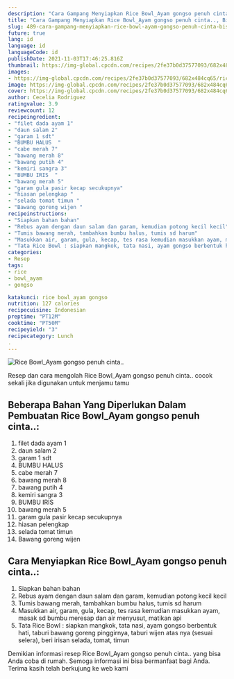 ```yaml
---
description: "Cara Gampang Menyiapkan Rice Bowl_Ayam gongso penuh cinta.., Bisa Manjain Lidah"
title: "Cara Gampang Menyiapkan Rice Bowl_Ayam gongso penuh cinta.., Bisa Manjain Lidah"
slug: 489-cara-gampang-menyiapkan-rice-bowl-ayam-gongso-penuh-cinta-bisa-manjain-lidah
future: true
lang: id
language: id
languageCode: id
publishDate: 2021-11-03T17:46:25.816Z 
thumbnail: https://img-global.cpcdn.com/recipes/2fe37b0d37577093/682x484cq65/rice-bowl_ayam-gongso-penuh-cinta-foto-resep-utama.png
images:
- https://img-global.cpcdn.com/recipes/2fe37b0d37577093/682x484cq65/rice-bowl_ayam-gongso-penuh-cinta-foto-resep-utama.png
image: https://img-global.cpcdn.com/recipes/2fe37b0d37577093/682x484cq65/rice-bowl_ayam-gongso-penuh-cinta-foto-resep-utama.png
cover: https://img-global.cpcdn.com/recipes/2fe37b0d37577093/682x484cq65/rice-bowl_ayam-gongso-penuh-cinta-foto-resep-utama.png
author: Cecelia Rodriguez
ratingvalue: 3.9
reviewcount: 12
recipeingredient:
- "filet dada ayam 1"
- "daun salam 2"
- "garam 1 sdt"
- "BUMBU HALUS  "
- "cabe merah 7"
- "bawang merah 8"
- "bawang putih 4"
- "kemiri sangra 3"
- "BUMBU IRIS  "
- "bawang merah 5"
- "garam gula pasir kecap secukupnya"
- "hiasan pelengkap "
- "selada tomat timun "
- "Bawang goreng wijen "
recipeinstructions:
- "Siapkan bahan bahan"
- "Rebus ayam dengan daun salam dan garam, kemudian potong kecil kecil"
- "Tumis bawang merah, tambahkan bumbu halus, tumis sd harum"
- "Masukkan air, garam, gula, kecap, tes rasa kemudian masukkan ayam, masak sd bumbu meresap dan air menyusut, matikan api"
- "Tata Rice Bowl : siapkan mangkok, tata nasi, ayam gongso berbentuk hati, taburi bawang goreng pinggirnya, taburi wijen atas nya (sesuai selera), beri irisan selada, tomat, timun"
categories:
- Resep
tags:
- rice
- bowl_ayam
- gongso

katakunci: rice bowl_ayam gongso 
nutrition: 127 calories
recipecuisine: Indonesian
preptime: "PT12M"
cooktime: "PT50M"
recipeyield: "3"
recipecategory: Lunch
. 
---
```



![Rice Bowl_Ayam gongso penuh cinta..](https://img-global.cpcdn.com/recipes/2fe37b0d37577093/682x484cq65/rice-bowl_ayam-gongso-penuh-cinta-foto-resep-utama.png)

Resep dan cara mengolah  Rice Bowl_Ayam gongso penuh cinta.. cocok sekali jika digunakan untuk menjamu tamu

<!--inarticleads1-->

## Beberapa Bahan Yang Diperlukan Dalam Pembuatan Rice Bowl_Ayam gongso penuh cinta..:

1. filet dada ayam 1
1. daun salam 2
1. garam 1 sdt
1. BUMBU HALUS  
1. cabe merah 7
1. bawang merah 8
1. bawang putih 4
1. kemiri sangra 3
1. BUMBU IRIS  
1. bawang merah 5
1. garam gula pasir kecap secukupnya
1. hiasan pelengkap 
1. selada tomat timun 
1. Bawang goreng wijen 



<!--inarticleads2-->

## Cara Menyiapkan Rice Bowl_Ayam gongso penuh cinta..:

1. Siapkan bahan bahan
1. Rebus ayam dengan daun salam dan garam, kemudian potong kecil kecil
1. Tumis bawang merah, tambahkan bumbu halus, tumis sd harum
1. Masukkan air, garam, gula, kecap, tes rasa kemudian masukkan ayam, masak sd bumbu meresap dan air menyusut, matikan api
1. Tata Rice Bowl : siapkan mangkok, tata nasi, ayam gongso berbentuk hati, taburi bawang goreng pinggirnya, taburi wijen atas nya (sesuai selera), beri irisan selada, tomat, timun




Demikian informasi  resep Rice Bowl_Ayam gongso penuh cinta..   yang bisa Anda coba di rumah. Semoga informasi ini bisa bermanfaat bagi Anda. Terima kasih telah berkujung ke web kami
